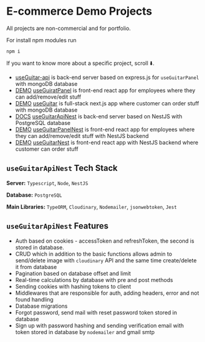 # E-commerce Demo Projects

All projects are non-commercial and for portfolio.

For install npm modules run

```
npm i
```

If you want to know more about a specific project, scroll ⬇️.

- [useGuitar-api](https://github.com/DorianCzDev/useGuitar-api) is back-end server based on express.js for `useGuitarPanel` with mongoDB database
- [DEMO](https://use-guitar-panel.vercel.app/) [useGuiratPanel](https://github.com/DorianCzDev/useGuitarPanel) is front-end react app for employees where they can add/remove/edit stuff
- [DEMO](https://use-guitar.vercel.app/) [useGuitar](https://github.com/DorianCzDev/useGuitar) is full-stack next.js app where customer can order stuff with mongoDB database
- [DOCS](https://documenter.getpostman.com/view/33345435/2sAXqv4g9Y) [useGuitarApiNest](https://github.com/DorianCzDev/useGuitarApiNest) is back-end server based on NestJS with PostgreSQL database
- [DEMO](https://use-guitar-panel-nest.vercel.app/) [useGuitarPanelNest](https://github.com/DorianCzDev/useGuitarPanelNest) is front-end react app for employees where they can add/remove/edit stuff with NestJS backend
- [DEMO](https://use-guitar-nest.vercel.app/) [useGuitarNest](https://github.com/DorianCzDev/useGuitarNest) is front-end react app with NestJS backend where customer can order stuff

## `useGuitarApiNest` Tech Stack

**Server:** `Typescript`, `Node`, `NestJS`

**Database:** `PostgreSQL`

**Main Libraries:** `TypeORM`, `Cloudinary`, `Nodemailer`, `jsonwebtoken`, `Jest`

## `useGuitarApiNest` Features

- Auth based on cookies - accessToken and refreshToken, the second is stored in database.
- CRUD which in addition to the basic functions allows admin to send/delete image with `cloudinary` API and the same time create/delete it from database
- Pagination based on database offset and limit
- Real-time calculations by database with pre and post methods
- Sending cookies with hashing tokens to client
- Middlewares that are responsible for auth, adding headers, error and not found handling
- Database migrations
- Forgot password, send mail with reset password token stored in database
- Sign up with password hashing and sending verification email with token stored in database by `nodemailer` and gmail smtp
